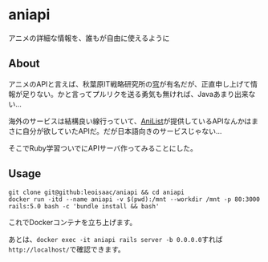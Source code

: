 # aniapi
アニメの詳細な情報を、誰もが自由に使えるように


## About
アニメのAPIと言えば、秋葉原IT戦略研究所の[穹](https://github.com/Project-ShangriLa/sora-playframework-scala)が有名だが、正直申し上げて情報が足りない。かと言ってプルリクを送る勇気も無ければ、Javaあまり出来ない...

海外のサービスは結構良い線行っていて、[AniList](https://anilist.co/)が提供しているAPIなんかはまさに自分が欲していたAPIだ。だが日本語向きのサービスじゃない...

そこでRuby学習ついでにAPIサーバ作ってみることにした。


## Usage
```
git clone git@github:leoisaac/aniapi && cd aniapi
docker run -itd --name aniapi -v $(pwd):/mnt --workdir /mnt -p 80:3000 rails:5.0 bash -c 'bundle install && bash'
```
これでDockerコンテナを立ち上げます。

あとは、`docker exec -it aniapi rails server -b 0.0.0.0`すれば`http://localhost/`で確認できます。
